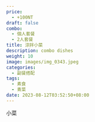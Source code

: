 ```yaml
---
price:
  - +100NT
draft: false
combo:
  - 個人套餐
  - 2人套餐
title: 涼拌小菜
description: combo dishes
weight: 10
image: images/img_0343.jpeg
categories:
  - 副餐搭配
tags:
  - 素食
  - 青菜
date: 2023-08-12T03:52:50+08:00
---
```

小菜